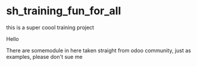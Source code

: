 # sh_training_fun_for_all
this is a super coool training project 

Hello

There are somemodule in here taken straight from odoo community, just as examples, please don't sue me
